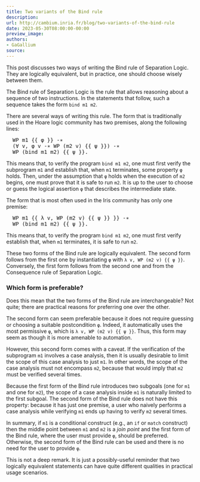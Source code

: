 ```yaml
---
title: Two variants of the Bind rule
description:
url: http://cambium.inria.fr/blog/two-variants-of-the-bind-rule
date: 2023-05-30T08:00:00-00:00
preview_image:
authors:
- GaGallium
source:
---
```




<p>This post discusses two ways of writing the Bind rule of Separation
Logic. They are logically equivalent, but in practice, one should choose
wisely between them.</p>




<p>The Bind rule of Separation Logic is the rule that allows reasoning
about a sequence of two instructions. In the statements that follow,
such a sequence takes the form <code>bind m1 m2</code>.</p>
<p>There are several ways of writing this rule. The form that is
traditionally used in the Hoare logic community has two premises, along
the following lines:</p>
<div class="highlight"><pre><span></span><span class="x">  WP m1 </span><span class="cp">{{</span> <span class="err">&phi;</span> <span class="cp">}}</span><span class="x"> -&lowast;</span>
<span class="x">  (&forall; v, &phi; v -&lowast; WP (m2 v) </span><span class="cp">{{</span> <span class="err">&psi;</span> <span class="cp">}}</span><span class="x">) -&lowast;</span>
<span class="x">  WP (bind m1 m2) </span><span class="cp">{{</span> <span class="err">&psi;</span> <span class="cp">}}</span><span class="x">.</span>
</pre></div>

<p>This means that, to verify the program <code>bind m1 m2</code>, one
must first verify the subprogram <code>m1</code> and establish that,
when <code>m1</code> terminates, some property <code>&phi;</code> holds.
Then, under the assumption that <code>&phi;</code> holds when the execution
of <code>m2</code> begins, one must prove that it is safe to run
<code>m2</code>. It is up to the user to choose or guess the logical
assertion <code>&phi;</code> that describes the intermediate state.</p>
<p>The form that is most often used in the Iris community has only one
premise:</p>
<div class="highlight"><pre><span></span><span class="x">  WP m1 </span><span class="cp">{{</span> <span class="err">&lambda;</span> <span class="nv">v</span><span class="o">,</span> <span class="nv">WP</span> <span class="o">(</span><span class="nv">m2</span> <span class="nv">v</span><span class="o">)</span> <span class="o">{{</span> <span class="err">&psi;</span> <span class="cp">}}</span><span class="x"> }} -&lowast;</span>
<span class="x">  WP (bind m1 m2) </span><span class="cp">{{</span> <span class="err">&psi;</span> <span class="cp">}}</span><span class="x">.</span>
</pre></div>

<p>This means that, to verify the program <code>bind m1 m2</code>, one
must first verify establish that, when <code>m1</code> terminates, it is
safe to run <code>m2</code>.</p>
<p>These two forms of the Bind rule are logically equivalent. The second
form follows from the first one by instantiating <code>&phi;</code> with
<code>&lambda; v, WP (m2 v) {{ &psi; }}</code>. Conversely, the first form follows
from the second one and from the Consequence rule of Separation
Logic.</p>
<h3>Which form is preferable?</h3>
<p>Does this mean that the two forms of the Bind rule are
interchangeable? Not quite; there are practical reasons for preferring
one over the other.</p>
<p>The second form can seem preferable because it does not require
guessing or choosing a suitable postcondition <code>&phi;</code>. Indeed, it
automatically uses the most permissive <code>&phi;</code>, which is
<code>&lambda; v, WP (m2 v) {{ &psi; }}</code>. Thus, this form may seem as though
it is more amenable to automation.</p>
<p>However, this second form comes with a caveat. If the verification of
the subprogram <code>m1</code> involves a case analysis, then it is
usually desirable to limit the scope of this case analysis to just
<code>m1</code>. In other words, the scope of the case analysis must not
encompass <code>m2</code>, because that would imply that <code>m2</code>
must be verified several times.</p>
<p>Because the first form of the Bind rule introduces two subgoals (one
for <code>m1</code> and one for <code>m2</code>), the scope of a case
analysis inside <code>m1</code> is naturally limited to the first
subgoal. The second form of the Bind rule does not have this property:
because it has just one premise, a user who naively performs a case
analysis while verifying <code>m1</code> ends up having to verify
<code>m2</code> several times.</p>
<p>In summary, if <code>m1</code> is a conditional construct (e.g., an
<code>if</code> or <code>match</code> construct) then the middle point
between <code>m1</code> and <code>m2</code> is a <em>join point</em> and
the first form of the Bind rule, where the user must provide
<code>&phi;</code>, should be preferred. Otherwise, the second form of the
Bind rule can be used and there is no need for the user to provide
<code>&phi;</code>.</p>
<p>This is not a deep remark. It is just a possibly-useful reminder that
two logically equivalent statements can have quite different qualities
in practical usage scenarios.</p>


